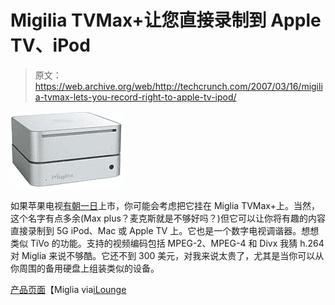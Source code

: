 # Migilia TVMax+让您直接录制到 Apple TV、iPod 

> 原文：<https://web.archive.org/web/http://techcrunch.com/2007/03/16/migilia-tvmax-lets-you-record-right-to-apple-tv-ipod/>

![](img/5e6bad7b1af50ba93c5be22d03f8aa19.png)

如果苹果电视[有朝一日](https://web.archive.org/web/20160329015726/http://crunchgear.com/2007/03/14/appletv-shipping/)上市，你可能会考虑把它挂在 Miglia TVMax+上。当然，这个名字有点多余(Max plus？麦克斯就是不够好吗？)但它可以让你将有趣的内容直接录制到 5G iPod、Mac 或 Apple TV 上。它也是一个数字电视调谐器。想想类似 TiVo 的功能。支持的视频编码包括 MPEG-2、MPEG-4 和 Divx 我猜 h.264 对 Miglia 来说不够酷。它还不到 300 美元，对我来说太贵了，尤其是当你可以从你周围的备用硬盘上组装类似的设备。

[产品页面](https://web.archive.org/web/20160329015726/http://www.miglia.com/products/video/tvmaxplus/index.html)【Miglia via[iLounge](https://web.archive.org/web/20160329015726/http://ilounge.com/index.php/news/comments/miglia-intros-content-collection-hub-for-ipod-apple-tv/)